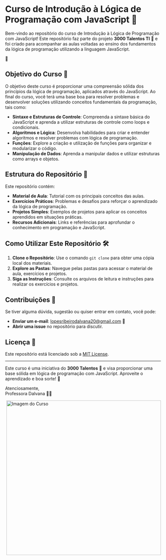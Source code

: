 # Curso de Introdução à Lógica de Programação com JavaScript 🚀

Bem-vindo ao repositório do curso de Introdução à Lógica de Programação com JavaScript! Este repositório faz parte do projeto **3000 Talentos TI** 🌟 e foi criado para acompanhar as aulas voltadas ao ensino dos fundamentos da lógica de programação utilizando a linguagem JavaScript.

🧑
## Objetivo do Curso 🎯

O objetivo deste curso é proporcionar uma compreensão sólida dos princípios da lógica de programação, aplicados através do JavaScript. Ao final do curso, você terá uma base boa para resolver problemas e desenvolver soluções utilizando conceitos fundamentais da programação, tais como:

- **Sintaxe e Estruturas de Controle**: Compreenda a sintaxe básica do JavaScript e aprenda a utilizar estruturas de controle como loops e condicionais.
- **Algoritmos e Lógica**: Desenvolva habilidades para criar e entender algoritmos e resolver problemas com lógica de programação.
- **Funções**: Explore a criação e utilização de funções para organizar e modularizar o código.
- **Manipulação de Dados**: Aprenda a manipular dados e utilizar estruturas como arrays e objetos.

## Estrutura do Repositório 📂

Este repositório contém:

- **Material de Aula**: Tutorial com os principais conceitos das aulas.
- **Exercícios Práticos**: Problemas e desafios para reforçar o aprendizado da lógica de programação.
- **Projetos Simples**: Exemplos de projetos para aplicar os conceitos aprendidos em situações práticas.
- **Recursos Adicionais**: Links e referências para aprofundar o conhecimento em programação e JavaScript.

## Como Utilizar Este Repositório 🛠️

1. **Clone o Repositório**: Use o comando `git clone` para obter uma cópia local dos materiais.
2. **Explore as Pastas**: Navegue pelas pastas para acessar o material de aula, exercícios e projetos.
3. **Siga as Instruções**: Consulte os arquivos de leitura e instruções para realizar os exercícios e projetos.

## Contribuições 🤝

Se tiver alguma dúvida, sugestão ou quiser entrar em contato, você pode:
- **Enviar um e-mail**: lopesribeirodalvana20@gmail.com 📧
- **Abrir uma issue** no repositório para discutir.



## Licença 📜

Este repositório está licenciado sob a [MIT License](LICENSE).

---

Este curso é uma iniciativa do **3000 Talentos** 🌟 e visa proporcionar uma base sólida em lógica de programação com JavaScript. Aproveite o aprendizado e boa sorte! 🚀

Atenciosamente,  
Professora Dalvana 💚✨

<div style="position: relative; min-height: 500px;">
  <img src="https://media.licdn.com/dms/image/D4E12AQFfe1nZbaWdMw/article-cover_image-shrink_720_1280/0/1698604163003?e=2147483647&v=beta&t=rtD52hfy37nFVmc4_MXfnflV6C-ke773W70SYJLoWRc" alt="Imagem do Curso" align="right"style="position: right; bottom: 0; right: 622px; width: 500px;"/>
</div>

